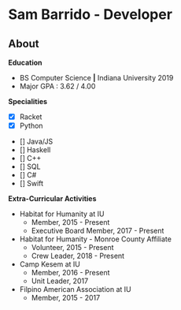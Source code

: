 # Sam Barrido - Developer
## About
**Education**
- BS Computer Science **|** Indiana University 2019
- Major GPA : 3.62 / 4.00

**Specialities**
-  [x] Racket
-  [x] Python
-  [] Java/JS
-  [] Haskell
-  [] C++
-  [] SQL
-  [] C#
-  [] Swift

**Extra-Curricular Activities**
- Habitat for Humanity at IU
    - Member, 2015 - Present
    - Executive Board Member, 2017 - Present
- Habitat for Humanity - Monroe County Affiliate
    - Volunteer, 2015 - Present
    - Crew Leader, 2018 - Present
- Camp Kesem at IU
    - Member, 2016 - Present
    - Unit Leader, 2017
- Filpino American Association at IU
    - Member, 2015 - 2017
